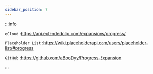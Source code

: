 ```yaml
---
sidebar_position: 7
---
```


:::info

`eCloud` :https://api.extendedclip.com/expansions/progress/

`Placeholder List` :https://wiki.placeholderapi.com/users/placeholder-list/#progress

`GitHub` :https://github.com/aBooDyy/Progress-Expansion

:::
